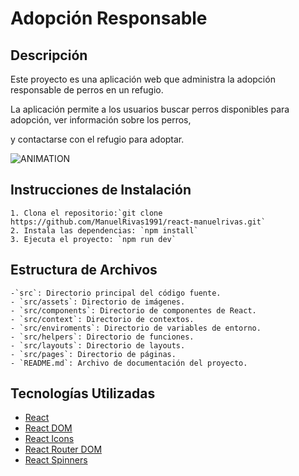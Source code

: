 # Adopción Responsable

## Descripción

Este proyecto es una aplicación web que administra la adopción responsable de perros en un refugio.

La aplicación permite a los usuarios buscar perros disponibles para adopción, ver información sobre los perros, 

y contactarse con el refugio para adoptar.

![ANIMATION](./src/assets/Animation.gif)

## Instrucciones de Instalación

    1. Clona el repositorio:`git clone https://github.com/ManuelRivas1991/react-manuelrivas.git`
    2. Instala las dependencias: `npm install`
    3. Ejecuta el proyecto: `npm run dev`

## Estructura de Archivos

    -`src`: Directorio principal del código fuente.
    - `src/assets`: Directorio de imágenes.
    - `src/components`: Directorio de componentes de React.
    - `src/context`: Directorio de contextos.
    - `src/enviroments`: Directorio de variables de entorno.
    - `src/helpers`: Directorio de funciones.
    - `src/layouts`: Directorio de layouts.
    - `src/pages`: Directorio de páginas.
    - `README.md`: Archivo de documentación del proyecto.

## Tecnologías Utilizadas

- [React](https://reactjs.org/)
- [React DOM](https://reactjs.org/docs/react-dom.html)
- [React Icons](https://react-icons.github.io/react-icons/)
- [React Router DOM](https://reactrouter.com/web/guides/quick-start)
- [React Spinners](https://www.npmjs.com/package/react-spinners)
